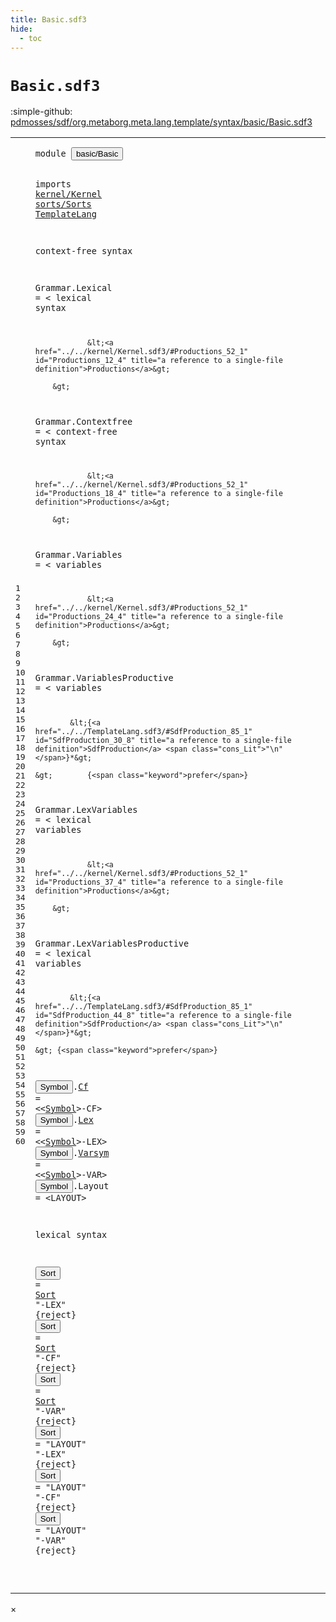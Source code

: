 ```yaml
---
title: Basic.sdf3
hide:
  - toc
---
```


# `Basic.sdf3`

:simple-github: [pdmosses/sdf/org.metaborg.meta.lang.template/syntax/basic/Basic.sdf3]

[pdmosses/sdf/org.metaborg.meta.lang.template/syntax/basic/Basic.sdf3]: https://github.com/pdmosses/sdf/blob/master/org.metaborg.meta.lang.template/syntax/basic/Basic.sdf3 "The source file on GitHub"

<div class="sdf3"><table class="highlighttable"><tbody><tr><td class="linenos"><div class="linenodiv"><pre><span></span>1
2
3
4
5
6
7
8
9
10
11
12
13
14
15
16
17
18
19
20
21
22
23
24
25
26
27
28
29
30
31
32
33
34
35
36
37
38
39
40
41
42
43
44
45
46
47
48
49
50
51
52
53
54
55
56
57
58
59
60
</pre></div></td>
<td class="code"><pre><code><span class="keyword">module</span> <button class="modal-open" id="basic/Basic_1_8" title="a definition with multiple references" data-urls="../../TemplateLang.sdf3/#basic/Basic line 12_3; ../../sdf2-core/Sdf2-Syntax.sdf3/#basic/Basic line 4_9; ../../sorts/Sorts.sdf3/#basic/Basic line 5_1">basic/Basic</button>

<span class="keyword">imports</span> <a href="../../kernel/Kernel.sdf3/#kernel/Kernel_1_8" id="kernel/Kernel_3_9" title="a reference to a single-file definition">kernel/Kernel</a>
                <a href="../../sorts/Sorts.sdf3/#sorts/Sorts_1_8" id="sorts/Sorts_4_3" title="a reference to a single-file definition">sorts/Sorts</a>
                <a href="../../TemplateLang.sdf3/#TemplateLang_1_8" id="TemplateLang_5_3" title="a reference to a single-file definition">TemplateLang</a>

<span class="keyword">context-free syntax</span>
 
<span id="Grammar_9_1" title="a definition with no references">Grammar</span>.<span class="cons_Constructor"><span id="Lexical_9_9" title="a definition with no references">Lexical</span></span> = &lt;
        <span class="cons_String">lexical</span> <span class="cons_String">syntax</span>
        
                &lt;<a href="../../kernel/Kernel.sdf3/#Productions_52_1" id="Productions_12_4" title="a reference to a single-file definition">Productions</a>&gt;
        
        &gt;
<span id="Grammar_15_1" title="a definition with no references">Grammar</span>.<span class="cons_Constructor"><span id="Contextfree_15_9" title="a definition with no references">Contextfree</span></span> = &lt;
        <span class="cons_String">context-free</span> <span class="cons_String">syntax</span>
        
                &lt;<a href="../../kernel/Kernel.sdf3/#Productions_52_1" id="Productions_18_4" title="a reference to a single-file definition">Productions</a>&gt;
        
        &gt;
<span id="Grammar_21_1" title="a definition with no references">Grammar</span>.<span class="cons_Constructor"><span id="Variables_21_9" title="a definition with no references">Variables</span></span> = &lt;
        <span class="cons_String">variables</span>
        
                &lt;<a href="../../kernel/Kernel.sdf3/#Productions_52_1" id="Productions_24_4" title="a reference to a single-file definition">Productions</a>&gt;
        
        &gt;
<span id="Grammar_27_1" title="a definition with no references">Grammar</span>.<span class="cons_Constructor"><span id="VariablesProductive_27_9" title="a definition with no references">VariablesProductive</span></span> = &lt;
    <span class="cons_String">variables</span>
    
            &lt;{<a href="../../TemplateLang.sdf3/#SdfProduction_85_1" id="SdfProduction_30_8" title="a reference to a single-file definition">SdfProduction</a> <span class="cons_Lit">"\n"</span>}*&gt;
            
    &gt;        {<span class="keyword">prefer</span>}
        
<span id="Grammar_34_1" title="a definition with no references">Grammar</span>.<span class="cons_Constructor"><span id="LexVariables_34_9" title="a definition with no references">LexVariables</span></span> = &lt;
        <span class="cons_String">lexical</span> <span class="cons_String">variables</span>
        
                &lt;<a href="../../kernel/Kernel.sdf3/#Productions_52_1" id="Productions_37_4" title="a reference to a single-file definition">Productions</a>&gt;
        
        &gt;
        
<span id="Grammar_41_1" title="a definition with no references">Grammar</span>.<span class="cons_Constructor"><span id="LexVariablesProductive_41_9" title="a definition with no references">LexVariablesProductive</span></span> = &lt;
    <span class="cons_String">lexical</span> <span class="cons_String">variables</span>
    
            &lt;{<a href="../../TemplateLang.sdf3/#SdfProduction_85_1" id="SdfProduction_44_8" title="a reference to a single-file definition">SdfProduction</a> <span class="cons_Lit">"\n"</span>}*&gt;

    &gt; {<span class="keyword">prefer</span>}

<button class="modal-open" id="Symbol_48_1" title="a definition with multiple references" data-urls="#Symbol line 48_15, 49_16, 50_19">Symbol</button>.<span class="cons_Constructor"><a href="../../sorts/Sorts.sdf3/#Cf_50_51" id="Cf_48_8" title="a definition with a single reference">Cf</a></span> = &lt;&lt;<a href="#Symbol_48_1" id="Symbol_48_15" title="a reference to a single-file definition">Symbol</a>&gt;<span class="cons_String">-CF</span>&gt;
<button class="modal-open" id="Symbol_49_1" title="a definition with multiple references" data-urls="#Symbol line 48_15, 49_16, 50_19">Symbol</button>.<span class="cons_Constructor"><a href="../../sorts/Sorts.sdf3/#Lex_50_61" id="Lex_49_8" title="a definition with a single reference">Lex</a></span> = &lt;&lt;<a href="#Symbol_48_1" id="Symbol_49_16" title="a reference to a single-file definition">Symbol</a>&gt;<span class="cons_String">-LEX</span>&gt;
<button class="modal-open" id="Symbol_50_1" title="a definition with multiple references" data-urls="#Symbol line 48_15, 49_16, 50_19">Symbol</button>.<span class="cons_Constructor"><a href="../../sorts/Sorts.sdf3/#Varsym_50_72" id="Varsym_50_8" title="a definition with a single reference">Varsym</a></span> = &lt;&lt;<a href="#Symbol_48_1" id="Symbol_50_19" title="a reference to a single-file definition">Symbol</a>&gt;<span class="cons_String">-VAR</span>&gt;
<button class="modal-open" id="Symbol_51_1" title="a definition with multiple references" data-urls="#Symbol line 48_15, 49_16, 50_19">Symbol</button>.<span class="cons_Constructor"><span id="Layout_51_8" title="a definition with no references">Layout</span></span> = &lt;<span class="cons_String">LAYOUT</span>&gt;  

<span class="keyword">lexical syntax</span>

<button class="modal-open" id="Sort_55_1" title="a definition with multiple references" data-urls="#Sort line 55_8, 56_8, 57_8">Sort</button> = <a href="#Sort_55_1" id="Sort_55_8" title="a reference to a single-file definition">Sort</a> <span class="cons_Lit">"-LEX"</span> {<span class="keyword">reject</span>}
<button class="modal-open" id="Sort_56_1" title="a definition with multiple references" data-urls="#Sort line 55_8, 56_8, 57_8">Sort</button> = <a href="#Sort_55_1" id="Sort_56_8" title="a reference to a single-file definition">Sort</a> <span class="cons_Lit">"-CF"</span> {<span class="keyword">reject</span>}
<button class="modal-open" id="Sort_57_1" title="a definition with multiple references" data-urls="#Sort line 55_8, 56_8, 57_8">Sort</button> = <a href="#Sort_55_1" id="Sort_57_8" title="a reference to a single-file definition">Sort</a> <span class="cons_Lit">"-VAR"</span> {<span class="keyword">reject</span>}
<button class="modal-open" id="Sort_58_1" title="a definition with multiple references" data-urls="#Sort line 55_8, 56_8, 57_8">Sort</button> = <span class="cons_Lit">"LAYOUT"</span> <span class="cons_Lit">"-LEX"</span> {<span class="keyword">reject</span>}
<button class="modal-open" id="Sort_59_1" title="a definition with multiple references" data-urls="#Sort line 55_8, 56_8, 57_8">Sort</button> = <span class="cons_Lit">"LAYOUT"</span> <span class="cons_Lit">"-CF"</span> {<span class="keyword">reject</span>}
<button class="modal-open" id="Sort_60_1" title="a definition with multiple references" data-urls="#Sort line 55_8, 56_8, 57_8">Sort</button> = <span class="cons_Lit">"LAYOUT"</span> <span class="cons_Lit">"-VAR"</span> {<span class="keyword">reject</span>}







</code></pre></td></tr></tbody></table></div>

<div id="modal">
  <div id="modal-content">
    <span id="modal-close">&times;</span>
    <h2 id="modal-h2"></h2>
    <p  id="modal-p"></p>
    <ul id="modal-ul"></ul>
  </div>
</div>
